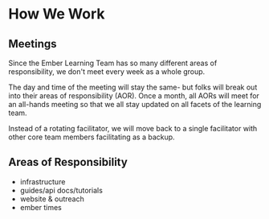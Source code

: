 # How We Work

## Meetings

Since the Ember Learning Team has so many different areas of responsibility, we don't meet every week as a whole group. 

The day and time of the meeting will stay the same- but folks will break out into their areas of responsibility (AOR). Once a month, all AORs will meet for an all-hands meeting so that we all stay updated on all facets of the learning team.

Instead of a rotating facilitator, we will move back to a single facilitator with other core team members facilitating as a backup. 

## Areas of Responsibility

- infrastructure
- guides/api docs/tutorials
- website & outreach
- ember times

